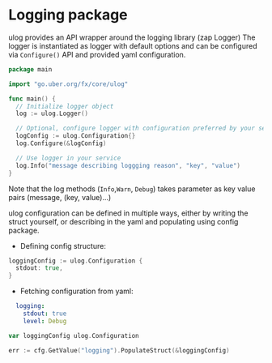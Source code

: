 # Logging package

ulog provides an API wrapper around the logging library (zap Logger)
The logger is instantiated as logger with default options and can be configured
via `Configure()` API and provided yaml configuration.

```go
package main

import "go.uber.org/fx/core/ulog"

func main() {
  // Initialize logger object
  log := ulog.Logger()

  // Optional, configure logger with configuration preferred by your service
  logConfig := ulog.Configuration{}
  log.Configure(&logConfig)

  // Use logger in your service
  log.Info("message describing loggging reason", "key", "value")
}
```

Note that the log methods (`Info`,`Warn`, `Debug`) takes parameter as key value pairs (message, (key, value)...)

ulog configuration can be defined in multiple ways, either by writing the struct yourself, or describing in the yaml
and populating using config package.

* Defining config structure:

```go
loggingConfig := ulog.Configuration {
  stdout: true,
}
```

* Fetching configuration from yaml:

```yaml
  logging:
    stdout: true
    level: Debug
```

```go
var loggingConfig ulog.Configuration

err := cfg.GetValue("logging").PopulateStruct(&loggingConfig)
```

